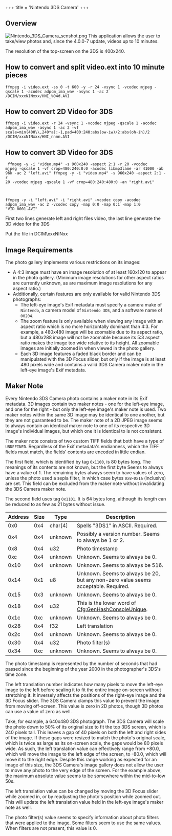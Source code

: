 +++
title = 'Nintendo 3DS Camera'
+++

## Overview

![](Nintendo_3DS_Camera_scnshot.png "Nintendo_3DS_Camera_scnshot.png")
This application allows the user to take/view photos and, since the
4.0.0-7 update, videos up to 10 minutes.

The resolution of the top-screen on the 3DS is 400x240.

## How to convert and split video.ext into 10 minute pieces

```
ffmpeg -i video.ext -ss 0 -t 600 -y -r 24 -vsync 1 -vcodec mjpeg -qscale 1 -acodec adpcm_ima_wav -async 1 -ac 2 /DCIM/xxxNINxxx/HNI_%04d.AVI
```

## How to convert 2D Video for 3DS

```
ffmpeg -i video.ext -r 24 -vsync 1 -vcodec mjpeg -qscale 1 -acodec adpcm_ima_wav -async 1 -ac 2 -vf scale=min(400\\,240*a):-1,pad=400:240:abs(ow-iw)/2:abs(oh-ih)/2 /DCIM/xxxNINxxx/HNI_nnnn.AVI
```

## How to convert 3D Video for 3DS

<code> ffmpeg -y -i "video.mp4" -s 960x240 -aspect 2:1 -r 20 -vcodec
mjpeg -qscale 1 -vf crop=480:240:0:0 -acodec libmp3lame -ar 41000 -ab
96k -ac 2 "left.avi" ffmpeg -y -i "video.mp4" -s 960x240 -aspect 2:1 -r
20 -vcodec mjpeg -qscale 1 -vf crop=480:240:480:0 -an "right.avi"

ffmpeg -y -i "left.avi" -i "right.avi" -vcodec copy -acodec
adpcm_ima_wav -ac 2 -vcodec copy -map 0:0 -map 0:1 -map 1:0
"VID_0001.AVI" </code>

First two lines generate left and right files video, the last line
generate the 3D video for the 3DS

Put the file in DCIM\xxxNINxx

## Image Requirements

The photo gallery implements various restrictions on its images:

- A 4:3 image must have an image resolution of at least 160x120 to
  appear in the photo gallery. (Minimum image resolutions for other
  aspect ratios are currently unknown, as are maximum image resolutions
  for any aspect ratio.)
- Additionally, certain features are only available for valid Nintendo
  3DS photographs:
  - The left-eye image's Exif metadata must specify a camera make of
    `Nintendo`, a camera model of `Nintendo 3DS`, and a software name of
    `00204`.
  - The zoom feature is only available when viewing any image with an
    aspect ratio which is no more horizontally dominant than 4:3. For
    example, a 480x480 image will be zoomable due to its aspect ratio,
    but a 480x288 image will not be zoomable because its 5:3 aspect
    ratio makes the image too wide relative to its height. All zoomable
    images are initially zoomed in when viewed in the photo gallery.
  - Each 3D image features a faded black border and can be manipulated
    with the 3D Focus slider, but only if the image is at least 480
    pixels wide and contains a valid 3DS Camera maker note in the
    left-eye image's Exif metadata.

## Maker Note

Every Nintendo 3DS Camera photo contains a maker note in its Exif
metadata. 3D images contain two maker notes - one for the left-eye
image, and one for the right - but only the left-eye image's maker note
is used. Two maker notes within the same 3D image may be identical to
one another, but they are not guaranteed to be. The maker note of a 2D
JPEG image seems to always contain an identical maker note to one of its
respective 3D image's individual images, but which one it is identical
to is not consistent.

The maker note consists of two custom TIFF fields that both have a type
of `UNDEFINED`. Regardless of the Exif metadata's endianness, which the
TIFF fields must match, the fields' contents are encoded in little
endian.

The first field, which is identified by tag `0x1100`, is 80 bytes long.
The meanings of its contents are not known, but the first byte Seems to
always have a value of 1. The remaining bytes always seem to have values
of zero, unless the photo used a sepia filter, in which case bytes
`0x8`-`0x1a` (inclusive) are set. This field can be excluded from the
maker note without invalidating the 3DS Camera maker note.

The second field uses tag `0x1101`. It is 64 bytes long, although its
length can be reduced to as few as 21 bytes without issue.

| Address | Size | Type      | Description                                                                                |
|---------|------|-----------|--------------------------------------------------------------------------------------------|
| 0x0     | 0x4  | char\[4\] | Spells "3DS1" in ASCII. Required.                                                          |
| 0x4     | 0x4  | unknown   | Possibly a version number. Seems to always be 1 or 2.                                      |
| 0x8     | 0x4  | u32       | Photo timestamp                                                                            |
| 0xc     | 0x4  | unknown   | Unknown. Seems to always be 0.                                                             |
| 0x10    | 0x4  | unknown   | Unknown. Seems to always be 516.                                                           |
| 0x14    | 0x1  | u8        | Unknown. Seems to always be 20, but any non-zero value seems acceptable. Required.         |
| 0x15    | 0x3  | unknown   | Unknown. Seems to always be 0.                                                             |
| 0x18    | 0x4  | u32       | This is the lower word of [Cfg:GenHashConsoleUnique](Cfg:GenHashConsoleUnique "wikilink"). |
| 0x1c    | 0xc  | unknown   | Unknown. Seems to always be 0.                                                             |
| 0x28    | 0x4  | f32       | Left translation                                                                           |
| 0x2c    | 0x4  | unknown   | Unknown. Seems to always be 0.                                                             |
| 0x30    | 0x4  | u32       | Photo filter(s)                                                                            |
| 0x34    | 0xc  | unknown   | Unknown. Seems to always be 0.                                                             |

The photo timestamp is represented by the number of seconds that had
passed since the beginning of the year 2000 in the photographer's 3DS's
time zone.

The left translation number indicates how many pixels to move the
left-eye image to the left before scaling it to fit the entire image
on-screen without stretching it. It inversely affects the positions of
the right-eye image and the 3D Focus slider. The 3DS Camera clamps this
value to prevent the image from moving off-screen. This value is zero in
2D photos, though 3D photos can use a value of zero as well.

Take, for example, a 640x480 3DS photograph. The 3DS Camera will scale
the photo down to 50% of its original size to fit the top 3DS screen,
which is 240 pixels tall. This leaves a gap of 40 pixels on both the
left and right sides of the image. If these gaps were resized to match
the photo's original scale, which is twice as large as its on-screen
scale, the gaps would be 80 pixels wide. As such, the left translation
value can effectively range from +80.0, which will move the image to the
left edge of the screen, to -80.0, which will move it to the right edge.
Despite this range working as expected for an image of this size, the
3DS Camera's image gallery does not allow the user to move any photo to
the very edge of the screen. For the example above, the maximum absolute
value seems to be somewhere within the mid-to-low 50s.

The left translation value can be changed by moving the 3D Focus slider
while zoomed in, or by readjusting the photo's position while zoomed
out. This will update the left translation value held in the left-eye
image's maker note as well.

The photo filter(s) value seems to specify information about photo
filters that were applied to the image. Some filters seem to use the
same values. When filters are not present, this value is 0.
